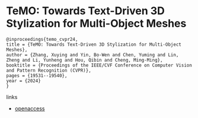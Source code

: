 # TeMO: Towards Text-Driven 3D Stylization for Multi-Object Meshes

```
@inproceedings{temo_cvpr24,
title = {TeMO: Towards Text-Driven 3D Stylization for Multi-Object Meshes},
author = {Zhang, Xuying and Yin, Bo-Wen and Chen, Yuming and Lin, Zheng and Li, Yunheng and Hou, Qibin and Cheng, Ming-Ming},
booktitle = {Proceedings of the IEEE/CVF Conference on Computer Vision and Pattern Recognition (CVPR)},
pages = {19531--19540},
year = {2024}
}
```

links
- [openaccess](https://openaccess.thecvf.com//content/CVPR2024/html/Zhang_TeMO_Towards_Text-Driven_3D_Stylization_for_Multi-Object_Meshes_CVPR_2024_paper.html)
